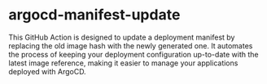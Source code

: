 # argocd-manifest-update
This GitHub Action is designed to update a deployment manifest by replacing the old image hash with the newly generated one. It automates the process of keeping your deployment configuration up-to-date with the latest image reference, making it easier to manage your applications deployed with ArgoCD.
